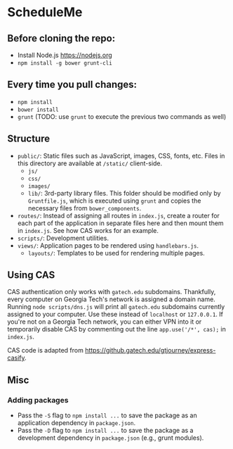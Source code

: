 # ScheduleMe

## Before cloning the repo:

* Install Node.js https://nodejs.org
* `npm install -g bower grunt-cli`

## Every time you pull changes:

* `npm install`
* `bower install`
* `grunt` (TODO: use `grunt` to execute the previous two commands as well)

## Structure

* `public/`: Static files such as JavaScript, images, CSS, fonts, etc. Files
  in this directory are available at `/static/` client-side.
  * `js/`
  * `css/`
  * `images/`
  * `lib/`: 3rd-party library files. This folder should be modified only
    by `Gruntfile.js`, which is executed using `grunt` and copies the necessary
    files from `bower_components`.
* `routes/`: Instead of assigning all routes in `index.js`, create a router
for each part of the application in separate files here and then
mount them in `index.js`. See how CAS works for an example.
* `scripts/`: Development utilities.
* `views/`: Application pages to be rendered using `handlebars.js`.
  * `layouts/`: Templates to be used for rendering multiple pages.

## Using CAS

CAS authentication only works with `gatech.edu` subdomains. Thankfully, every
computer on Georgia Tech's network is assigned a domain name. Running
`node scripts/dns.js` will print all `gatech.edu` subdomains currently
assigned to your computer. Use these instead of `localhost` or `127.0.0.1`.
If you're not on a Georgia Tech network, you can either VPN into it or
temporarily disable CAS by commenting out the line `app.use('/*', cas);`
in `index.js`.

CAS code is adapted from https://github.gatech.edu/gtjourney/express-casify.

## Misc

### Adding packages

* Pass the `-S` flag to `npm install ...` to save the package as an application
  dependency in `package.json`.
* Pass the `-D` flag to `npm install ...` to save the package as a development
  dependency in `package.json` (e.g., grunt modules).
